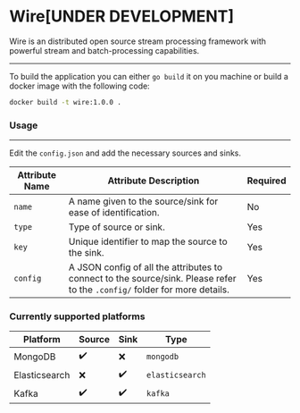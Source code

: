 # Wire[UNDER DEVELOPMENT]

Wire is an distributed open source stream processing framework with powerful stream and batch-processing capabilities.

---

To build the application you can either `go build` it on you machine or build a docker image with the following code:

```bash
docker build -t wire:1.0.0 .
```

### Usage

---

Edit the `config.json` and add the necessary sources and sinks.

| Attribute Name | Attribute Description                                              | Required |
| -------------- | ------------------------------------------------------------------ | -------- |
| `name`         | A name given to the source/sink for ease of identification.        | No       |
| `type`         | Type of source or sink.                                            | Yes      |
| `key`          | Unique identifier to map the source to the sink.                   | Yes      |
| `config`       | A JSON config of all the attributes to connect to the source/sink. Please refer to the `.config/` folder for more details. | Yes      |

### Currently supported platforms

| Platform      | Source | Sink | Type            |
| ------------- | ------ | ---- | --------------- |
| MongoDB       | ✔️     | ❌   | `mongodb`       |
| Elasticsearch | ❌     | ✔️   | `elasticsearch` |
| Kafka         | ✔️     | ✔️   | `kafka`         |
